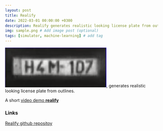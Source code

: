 ```yaml
---
layout: post
title: Realify
date: 2022-03-01 00:00:00 +0300
description: Realify generates realistic looking license plate from outlines ...
img: sample.png # Add image post (optional)
tags: [simulator, machine-learning] # add tag
---
```

 
[![Realify](/assets/img/sample.png)](https://github.com/ebadi/realify), generates realistic looking license plate from outlines.

A short [video demo **realify** ](https://www.youtube.com/watch?v=D-7qlTAg3Zw)

### Links
 
[Realify github repositoy](https://github.com/ebadi/realify)
